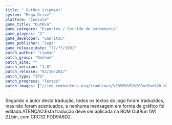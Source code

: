 ```yaml
---
title: " OutRun (ripman)"
system: "Mega Drive"
platform: "Console"
game_title: "OutRun"
game_category: "Esportes / Corrida de automóveis"
game_players: "1"
game_developer: "Sanritsu"
game_publisher: "Sega"
game_release_date: "??/??/1991"
patch_author: "ripman"
patch_group: "Nenhum"
patch_site: ""
patch_version: "1.0"
patch_release: "03/10/2017"
patch_type: "IPS"
patch_progress: "Textos"
patch_images: ["//img.romhackers.org/traducoes/%5BSMD%5D%20OutRun%20-%20ripman%20-%201.png","//img.romhackers.org/traducoes/%5BSMD%5D%20OutRun%20-%20ripman%20-%202.png","//img.romhackers.org/traducoes/%5BSMD%5D%20OutRun%20-%20ripman%20-%203.png"]
---
```

Segundo o autor desta tradução, todos os textos do jogo foram traduzidos, mas não foram acentuados, e nenhuma mensagem em forma de gráfico foi editada.ATENÇÃO:Esta tradução deve ser aplicada na ROM OutRun (W) [!].bin, com CRC32 FDD9A8D2.